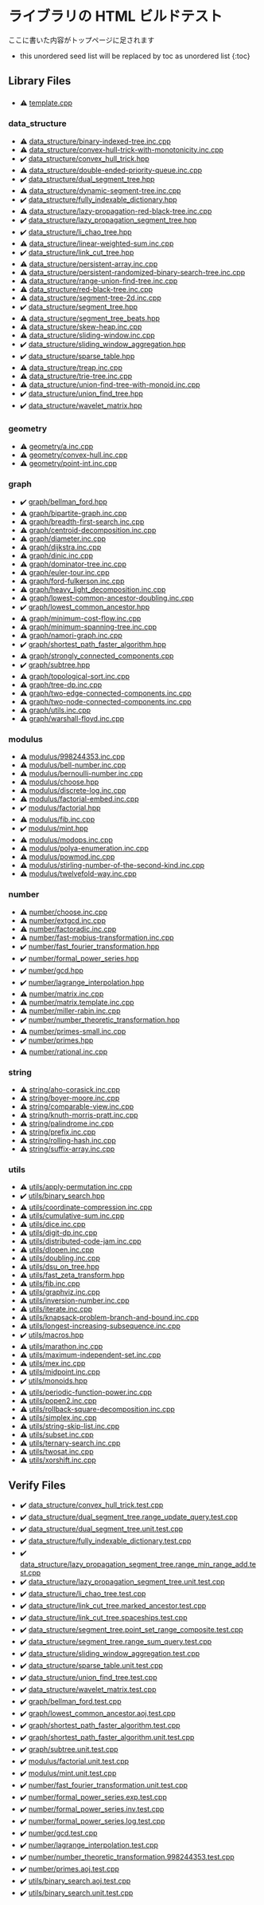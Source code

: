 <!-- mathjax config similar to math.stackexchange -->
<script type="text/javascript" async
  src="https://cdnjs.cloudflare.com/ajax/libs/mathjax/2.7.5/MathJax.js?config=TeX-MML-AM_CHTML">
</script>
<script type="text/x-mathjax-config">
  MathJax.Hub.Config({
    TeX: { equationNumbers: { autoNumber: "AMS" }},
    tex2jax: {
      inlineMath: [ ['$','$'] ],
      processEscapes: true
    },
    "HTML-CSS": { matchFontHeight: false },
    displayAlign: "left",
    displayIndent: "2em"
  });
</script>

<script type="text/javascript" src="https://cdnjs.cloudflare.com/ajax/libs/jquery/3.4.1/jquery.min.js"></script>
<script src="https://cdn.jsdelivr.net/npm/jquery-balloon-js@1.1.2/jquery.balloon.min.js" integrity="sha256-ZEYs9VrgAeNuPvs15E39OsyOJaIkXEEt10fzxJ20+2I=" crossorigin="anonymous"></script>
<script type="text/javascript" src="assets/js/copy-button.js"></script>
<link rel="stylesheet" href="assets/css/copy-button.css" />


# ライブラリの HTML ビルドテスト

ここに書いた内容がトップページに足されます

* this unordered seed list will be replaced by toc as unordered list
{:toc}

## Library Files
### 
* :warning: [template.cpp](library/template.cpp.html)


### data_structure
* :warning: [data_structure/binary-indexed-tree.inc.cpp](library/data_structure/binary-indexed-tree.inc.cpp.html)
* :warning: [data_structure/convex-hull-trick-with-monotonicity.inc.cpp](library/data_structure/convex-hull-trick-with-monotonicity.inc.cpp.html)
* :heavy_check_mark: [data_structure/convex_hull_trick.hpp](library/data_structure/convex_hull_trick.hpp.html)
* :warning: [data_structure/double-ended-priority-queue.inc.cpp](library/data_structure/double-ended-priority-queue.inc.cpp.html)
* :heavy_check_mark: [data_structure/dual_segment_tree.hpp](library/data_structure/dual_segment_tree.hpp.html)
* :warning: [data_structure/dynamic-segment-tree.inc.cpp](library/data_structure/dynamic-segment-tree.inc.cpp.html)
* :heavy_check_mark: [data_structure/fully_indexable_dictionary.hpp](library/data_structure/fully_indexable_dictionary.hpp.html)
* :warning: [data_structure/lazy-propagation-red-black-tree.inc.cpp](library/data_structure/lazy-propagation-red-black-tree.inc.cpp.html)
* :heavy_check_mark: [data_structure/lazy_propagation_segment_tree.hpp](library/data_structure/lazy_propagation_segment_tree.hpp.html)
* :heavy_check_mark: [data_structure/li_chao_tree.hpp](library/data_structure/li_chao_tree.hpp.html)
* :warning: [data_structure/linear-weighted-sum.inc.cpp](library/data_structure/linear-weighted-sum.inc.cpp.html)
* :heavy_check_mark: [data_structure/link_cut_tree.hpp](library/data_structure/link_cut_tree.hpp.html)
* :warning: [data_structure/persistent-array.inc.cpp](library/data_structure/persistent-array.inc.cpp.html)
* :warning: [data_structure/persistent-randomized-binary-search-tree.inc.cpp](library/data_structure/persistent-randomized-binary-search-tree.inc.cpp.html)
* :warning: [data_structure/range-union-find-tree.inc.cpp](library/data_structure/range-union-find-tree.inc.cpp.html)
* :warning: [data_structure/red-black-tree.inc.cpp](library/data_structure/red-black-tree.inc.cpp.html)
* :warning: [data_structure/segment-tree-2d.inc.cpp](library/data_structure/segment-tree-2d.inc.cpp.html)
* :heavy_check_mark: [data_structure/segment_tree.hpp](library/data_structure/segment_tree.hpp.html)
* :warning: [data_structure/segment_tree_beats.hpp](library/data_structure/segment_tree_beats.hpp.html)
* :warning: [data_structure/skew-heap.inc.cpp](library/data_structure/skew-heap.inc.cpp.html)
* :warning: [data_structure/sliding-window.inc.cpp](library/data_structure/sliding-window.inc.cpp.html)
* :heavy_check_mark: [data_structure/sliding_window_aggregation.hpp](library/data_structure/sliding_window_aggregation.hpp.html)
* :heavy_check_mark: [data_structure/sparse_table.hpp](library/data_structure/sparse_table.hpp.html)
* :warning: [data_structure/treap.inc.cpp](library/data_structure/treap.inc.cpp.html)
* :warning: [data_structure/trie-tree.inc.cpp](library/data_structure/trie-tree.inc.cpp.html)
* :warning: [data_structure/union-find-tree-with-monoid.inc.cpp](library/data_structure/union-find-tree-with-monoid.inc.cpp.html)
* :heavy_check_mark: [data_structure/union_find_tree.hpp](library/data_structure/union_find_tree.hpp.html)
* :heavy_check_mark: [data_structure/wavelet_matrix.hpp](library/data_structure/wavelet_matrix.hpp.html)


### geometry
* :warning: [geometry/a.inc.cpp](library/geometry/a.inc.cpp.html)
* :warning: [geometry/convex-hull.inc.cpp](library/geometry/convex-hull.inc.cpp.html)
* :warning: [geometry/point-int.inc.cpp](library/geometry/point-int.inc.cpp.html)


### graph
* :heavy_check_mark: [graph/bellman_ford.hpp](library/graph/bellman_ford.hpp.html)
* :warning: [graph/bipartite-graph.inc.cpp](library/graph/bipartite-graph.inc.cpp.html)
* :warning: [graph/breadth-first-search.inc.cpp](library/graph/breadth-first-search.inc.cpp.html)
* :warning: [graph/centroid-decomposition.inc.cpp](library/graph/centroid-decomposition.inc.cpp.html)
* :warning: [graph/diameter.inc.cpp](library/graph/diameter.inc.cpp.html)
* :warning: [graph/dijkstra.inc.cpp](library/graph/dijkstra.inc.cpp.html)
* :warning: [graph/dinic.inc.cpp](library/graph/dinic.inc.cpp.html)
* :warning: [graph/dominator-tree.inc.cpp](library/graph/dominator-tree.inc.cpp.html)
* :warning: [graph/euler-tour.inc.cpp](library/graph/euler-tour.inc.cpp.html)
* :warning: [graph/ford-fulkerson.inc.cpp](library/graph/ford-fulkerson.inc.cpp.html)
* :warning: [graph/heavy_light_decomposition.inc.cpp](library/graph/heavy_light_decomposition.inc.cpp.html)
* :warning: [graph/lowest-common-ancestor-doubling.inc.cpp](library/graph/lowest-common-ancestor-doubling.inc.cpp.html)
* :heavy_check_mark: [graph/lowest_common_ancestor.hpp](library/graph/lowest_common_ancestor.hpp.html)
* :warning: [graph/minimum-cost-flow.inc.cpp](library/graph/minimum-cost-flow.inc.cpp.html)
* :warning: [graph/minimum-spanning-tree.inc.cpp](library/graph/minimum-spanning-tree.inc.cpp.html)
* :warning: [graph/namori-graph.inc.cpp](library/graph/namori-graph.inc.cpp.html)
* :heavy_check_mark: [graph/shortest_path_faster_algorithm.hpp](library/graph/shortest_path_faster_algorithm.hpp.html)
* :warning: [graph/strongly_connected_components.cpp](library/graph/strongly_connected_components.cpp.html)
* :heavy_check_mark: [graph/subtree.hpp](library/graph/subtree.hpp.html)
* :warning: [graph/topological-sort.inc.cpp](library/graph/topological-sort.inc.cpp.html)
* :warning: [graph/tree-dp.inc.cpp](library/graph/tree-dp.inc.cpp.html)
* :warning: [graph/two-edge-connected-components.inc.cpp](library/graph/two-edge-connected-components.inc.cpp.html)
* :warning: [graph/two-node-connected-components.inc.cpp](library/graph/two-node-connected-components.inc.cpp.html)
* :warning: [graph/utils.inc.cpp](library/graph/utils.inc.cpp.html)
* :warning: [graph/warshall-floyd.inc.cpp](library/graph/warshall-floyd.inc.cpp.html)


### modulus
* :warning: [modulus/998244353.inc.cpp](library/modulus/998244353.inc.cpp.html)
* :warning: [modulus/bell-number.inc.cpp](library/modulus/bell-number.inc.cpp.html)
* :warning: [modulus/bernoulli-number.inc.cpp](library/modulus/bernoulli-number.inc.cpp.html)
* :warning: [modulus/choose.hpp](library/modulus/choose.hpp.html)
* :warning: [modulus/discrete-log.inc.cpp](library/modulus/discrete-log.inc.cpp.html)
* :warning: [modulus/factorial-embed.inc.cpp](library/modulus/factorial-embed.inc.cpp.html)
* :heavy_check_mark: [modulus/factorial.hpp](library/modulus/factorial.hpp.html)
* :warning: [modulus/fib.inc.cpp](library/modulus/fib.inc.cpp.html)
* :heavy_check_mark: [modulus/mint.hpp](library/modulus/mint.hpp.html)
* :warning: [modulus/modops.inc.cpp](library/modulus/modops.inc.cpp.html)
* :warning: [modulus/polya-enumeration.inc.cpp](library/modulus/polya-enumeration.inc.cpp.html)
* :warning: [modulus/powmod.inc.cpp](library/modulus/powmod.inc.cpp.html)
* :warning: [modulus/stirling-number-of-the-second-kind.inc.cpp](library/modulus/stirling-number-of-the-second-kind.inc.cpp.html)
* :warning: [modulus/twelvefold-way.inc.cpp](library/modulus/twelvefold-way.inc.cpp.html)


### number
* :warning: [number/choose.inc.cpp](library/number/choose.inc.cpp.html)
* :warning: [number/extgcd.inc.cpp](library/number/extgcd.inc.cpp.html)
* :warning: [number/factoradic.inc.cpp](library/number/factoradic.inc.cpp.html)
* :warning: [number/fast-mobius-transformation.inc.cpp](library/number/fast-mobius-transformation.inc.cpp.html)
* :heavy_check_mark: [number/fast_fourier_transformation.hpp](library/number/fast_fourier_transformation.hpp.html)
* :heavy_check_mark: [number/formal_power_series.hpp](library/number/formal_power_series.hpp.html)
* :heavy_check_mark: [number/gcd.hpp](library/number/gcd.hpp.html)
* :heavy_check_mark: [number/lagrange_interpolation.hpp](library/number/lagrange_interpolation.hpp.html)
* :warning: [number/matrix.inc.cpp](library/number/matrix.inc.cpp.html)
* :warning: [number/matrix.template.inc.cpp](library/number/matrix.template.inc.cpp.html)
* :warning: [number/miller-rabin.inc.cpp](library/number/miller-rabin.inc.cpp.html)
* :heavy_check_mark: [number/number_theoretic_transformation.hpp](library/number/number_theoretic_transformation.hpp.html)
* :warning: [number/primes-small.inc.cpp](library/number/primes-small.inc.cpp.html)
* :heavy_check_mark: [number/primes.hpp](library/number/primes.hpp.html)
* :warning: [number/rational.inc.cpp](library/number/rational.inc.cpp.html)


### string
* :warning: [string/aho-corasick.inc.cpp](library/string/aho-corasick.inc.cpp.html)
* :warning: [string/boyer-moore.inc.cpp](library/string/boyer-moore.inc.cpp.html)
* :warning: [string/comparable-view.inc.cpp](library/string/comparable-view.inc.cpp.html)
* :warning: [string/knuth-morris-pratt.inc.cpp](library/string/knuth-morris-pratt.inc.cpp.html)
* :warning: [string/palindrome.inc.cpp](library/string/palindrome.inc.cpp.html)
* :warning: [string/prefix.inc.cpp](library/string/prefix.inc.cpp.html)
* :warning: [string/rolling-hash.inc.cpp](library/string/rolling-hash.inc.cpp.html)
* :warning: [string/suffix-array.inc.cpp](library/string/suffix-array.inc.cpp.html)


### utils
* :warning: [utils/apply-permutation.inc.cpp](library/utils/apply-permutation.inc.cpp.html)
* :heavy_check_mark: [utils/binary_search.hpp](library/utils/binary_search.hpp.html)
* :warning: [utils/coordinate-compression.inc.cpp](library/utils/coordinate-compression.inc.cpp.html)
* :warning: [utils/cumulative-sum.inc.cpp](library/utils/cumulative-sum.inc.cpp.html)
* :warning: [utils/dice.inc.cpp](library/utils/dice.inc.cpp.html)
* :warning: [utils/digit-dp.inc.cpp](library/utils/digit-dp.inc.cpp.html)
* :warning: [utils/distributed-code-jam.inc.cpp](library/utils/distributed-code-jam.inc.cpp.html)
* :warning: [utils/dlopen.inc.cpp](library/utils/dlopen.inc.cpp.html)
* :warning: [utils/doubling.inc.cpp](library/utils/doubling.inc.cpp.html)
* :warning: [utils/dsu_on_tree.hpp](library/utils/dsu_on_tree.hpp.html)
* :warning: [utils/fast_zeta_transform.hpp](library/utils/fast_zeta_transform.hpp.html)
* :warning: [utils/fib.inc.cpp](library/utils/fib.inc.cpp.html)
* :warning: [utils/graphviz.inc.cpp](library/utils/graphviz.inc.cpp.html)
* :warning: [utils/inversion-number.inc.cpp](library/utils/inversion-number.inc.cpp.html)
* :warning: [utils/iterate.inc.cpp](library/utils/iterate.inc.cpp.html)
* :warning: [utils/knapsack-problem-branch-and-bound.inc.cpp](library/utils/knapsack-problem-branch-and-bound.inc.cpp.html)
* :warning: [utils/longest-increasing-subsequence.inc.cpp](library/utils/longest-increasing-subsequence.inc.cpp.html)
* :heavy_check_mark: [utils/macros.hpp](library/utils/macros.hpp.html)
* :warning: [utils/marathon.inc.cpp](library/utils/marathon.inc.cpp.html)
* :warning: [utils/maximum-independent-set.inc.cpp](library/utils/maximum-independent-set.inc.cpp.html)
* :warning: [utils/mex.inc.cpp](library/utils/mex.inc.cpp.html)
* :warning: [utils/midpoint.inc.cpp](library/utils/midpoint.inc.cpp.html)
* :heavy_check_mark: [utils/monoids.hpp](library/utils/monoids.hpp.html)
* :warning: [utils/periodic-function-power.inc.cpp](library/utils/periodic-function-power.inc.cpp.html)
* :warning: [utils/popen2.inc.cpp](library/utils/popen2.inc.cpp.html)
* :warning: [utils/rollback-square-decomposition.inc.cpp](library/utils/rollback-square-decomposition.inc.cpp.html)
* :warning: [utils/simplex.inc.cpp](library/utils/simplex.inc.cpp.html)
* :warning: [utils/string-skip-list.inc.cpp](library/utils/string-skip-list.inc.cpp.html)
* :warning: [utils/subset.inc.cpp](library/utils/subset.inc.cpp.html)
* :warning: [utils/ternary-search.inc.cpp](library/utils/ternary-search.inc.cpp.html)
* :warning: [utils/twosat.inc.cpp](library/utils/twosat.inc.cpp.html)
* :warning: [utils/xorshift.inc.cpp](library/utils/xorshift.inc.cpp.html)


## Verify Files
* :heavy_check_mark: [data_structure/convex_hull_trick.test.cpp](verify/data_structure/convex_hull_trick.test.cpp.html)
* :heavy_check_mark: [data_structure/dual_segment_tree.range_update_query.test.cpp](verify/data_structure/dual_segment_tree.range_update_query.test.cpp.html)
* :heavy_check_mark: [data_structure/dual_segment_tree.unit.test.cpp](verify/data_structure/dual_segment_tree.unit.test.cpp.html)
* :heavy_check_mark: [data_structure/fully_indexable_dictionary.test.cpp](verify/data_structure/fully_indexable_dictionary.test.cpp.html)
* :heavy_check_mark: [data_structure/lazy_propagation_segment_tree.range_min_range_add.test.cpp](verify/data_structure/lazy_propagation_segment_tree.range_min_range_add.test.cpp.html)
* :heavy_check_mark: [data_structure/lazy_propagation_segment_tree.unit.test.cpp](verify/data_structure/lazy_propagation_segment_tree.unit.test.cpp.html)
* :heavy_check_mark: [data_structure/li_chao_tree.test.cpp](verify/data_structure/li_chao_tree.test.cpp.html)
* :heavy_check_mark: [data_structure/link_cut_tree.marked_ancestor.test.cpp](verify/data_structure/link_cut_tree.marked_ancestor.test.cpp.html)
* :heavy_check_mark: [data_structure/link_cut_tree.spaceships.test.cpp](verify/data_structure/link_cut_tree.spaceships.test.cpp.html)
* :heavy_check_mark: [data_structure/segment_tree.point_set_range_composite.test.cpp](verify/data_structure/segment_tree.point_set_range_composite.test.cpp.html)
* :heavy_check_mark: [data_structure/segment_tree.range_sum_query.test.cpp](verify/data_structure/segment_tree.range_sum_query.test.cpp.html)
* :heavy_check_mark: [data_structure/sliding_window_aggregation.test.cpp](verify/data_structure/sliding_window_aggregation.test.cpp.html)
* :heavy_check_mark: [data_structure/sparse_table.unit.test.cpp](verify/data_structure/sparse_table.unit.test.cpp.html)
* :heavy_check_mark: [data_structure/union_find_tree.test.cpp](verify/data_structure/union_find_tree.test.cpp.html)
* :heavy_check_mark: [data_structure/wavelet_matrix.test.cpp](verify/data_structure/wavelet_matrix.test.cpp.html)
* :heavy_check_mark: [graph/bellman_ford.test.cpp](verify/graph/bellman_ford.test.cpp.html)
* :heavy_check_mark: [graph/lowest_common_ancestor.aoj.test.cpp](verify/graph/lowest_common_ancestor.aoj.test.cpp.html)
* :heavy_check_mark: [graph/shortest_path_faster_algorithm.test.cpp](verify/graph/shortest_path_faster_algorithm.test.cpp.html)
* :heavy_check_mark: [graph/shortest_path_faster_algorithm.unit.test.cpp](verify/graph/shortest_path_faster_algorithm.unit.test.cpp.html)
* :heavy_check_mark: [graph/subtree.unit.test.cpp](verify/graph/subtree.unit.test.cpp.html)
* :heavy_check_mark: [modulus/factorial.unit.test.cpp](verify/modulus/factorial.unit.test.cpp.html)
* :heavy_check_mark: [modulus/mint.unit.test.cpp](verify/modulus/mint.unit.test.cpp.html)
* :heavy_check_mark: [number/fast_fourier_transformation.unit.test.cpp](verify/number/fast_fourier_transformation.unit.test.cpp.html)
* :heavy_check_mark: [number/formal_power_series.exp.test.cpp](verify/number/formal_power_series.exp.test.cpp.html)
* :heavy_check_mark: [number/formal_power_series.inv.test.cpp](verify/number/formal_power_series.inv.test.cpp.html)
* :heavy_check_mark: [number/formal_power_series.log.test.cpp](verify/number/formal_power_series.log.test.cpp.html)
* :heavy_check_mark: [number/gcd.test.cpp](verify/number/gcd.test.cpp.html)
* :heavy_check_mark: [number/lagrange_interpolation.test.cpp](verify/number/lagrange_interpolation.test.cpp.html)
* :heavy_check_mark: [number/number_theoretic_transformation.998244353.test.cpp](verify/number/number_theoretic_transformation.998244353.test.cpp.html)
* :heavy_check_mark: [number/primes.aoj.test.cpp](verify/number/primes.aoj.test.cpp.html)
* :heavy_check_mark: [utils/binary_search.aoj.test.cpp](verify/utils/binary_search.aoj.test.cpp.html)
* :heavy_check_mark: [utils/binary_search.unit.test.cpp](verify/utils/binary_search.unit.test.cpp.html)


